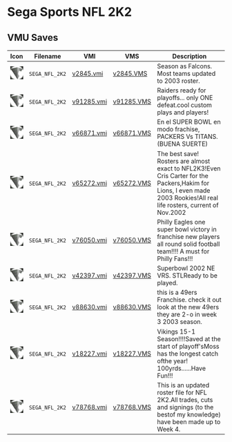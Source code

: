 # Sega Sports NFL 2K2

## VMU Saves

| Icon | Filename | VMI | VMS | Description |
|------|----------|-----|-----|-------------|
| ![Sega Sports NFL 2K2](../icons/SEGA_NFL_2K2.GIF) | `SEGA_NFL_2K2` | [v2845.vmi](v2845.vmi) | [v2845.VMS](v2845.VMS) | Season as Falcons. Most teams updated to 2003 roster.  |
| ![Sega Sports NFL 2K2](../icons/SEGA_NFL_2K2.GIF) | `SEGA_NFL_2K2` | [v91285.vmi](v91285.vmi) | [v91285.VMS](v91285.VMS) | Raiders ready for playoffs... only ONE defeat.cool custom plays and players!  |
| ![Sega Sports NFL 2K2](../icons/SEGA_NFL_2K2.GIF) | `SEGA_NFL_2K2` | [v66871.vmi](v66871.vmi) | [v66871.VMS](v66871.VMS) | En el SUPER BOWL en modo frachise, PACKERS Vs TITANS. (BUENA SUERTE)  |
| ![Sega Sports NFL 2K2](../icons/SEGA_NFL_2K2.GIF) | `SEGA_NFL_2K2` | [v65272.vmi](v65272.vmi) | [v65272.VMS](v65272.VMS) | The best save! Rosters are almost exact to NFL2K3!Even Cris Carter for the Packers,Hakim for Lions, I even made 2003 Rookies!All real life rosters, current of Nov.2002  |
| ![Sega Sports NFL 2K2](../icons/SEGA_NFL_2K2.GIF) | `SEGA_NFL_2K2` | [v76050.vmi](v76050.vmi) | [v76050.VMS](v76050.VMS) | Philly Eagles one super bowl victory in franchise new players all round solid football team!!!! A must for Philly Fans!!!  |
| ![Sega Sports NFL 2K2](../icons/SEGA_NFL_2K2.GIF) | `SEGA_NFL_2K2` | [v42397.vmi](v42397.vmi) | [v42397.VMS](v42397.VMS) | Superbowl 2002 NE VRS. STLReady to be played.  |
| ![Sega Sports NFL 2K2](../icons/SEGA_NFL_2K2.GIF) | `SEGA_NFL_2K2` | [v88630.vmi](v88630.vmi) | [v88630.VMS](v88630.VMS) | this is a 49ers Franchise. check it out look at the new 49ers they are 2-o in week 3 2003 season.  |
| ![Sega Sports NFL 2K2](../icons/SEGA_NFL_2K2.GIF) | `SEGA_NFL_2K2` | [v18227.vmi](v18227.vmi) | [v18227.VMS](v18227.VMS) | Vikings 15-1 Season!!!!Saved at the start of playoff'sMoss has the longest catch ofthe year! 100yrds......Have Fun!!!  |
| ![Sega Sports NFL 2K2](../icons/SEGA_NFL_2K2.GIF) | `SEGA_NFL_2K2` | [v78768.vmi](v78768.vmi) | [v78768.VMS](v78768.VMS) | This is an updated roster file for NFL 2K2.All trades, cuts and signings (to the bestof my knowledge) have been made up to Week 4.  |
